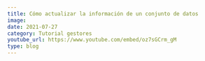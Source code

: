 ```yaml
---
title: Cómo actualizar la información de un conjunto de datos
image: 
date: 2021-07-27
category: Tutorial gestores
youtube_url: https://www.youtube.com/embed/oz7sGCrm_gM
type: blog
---
```




